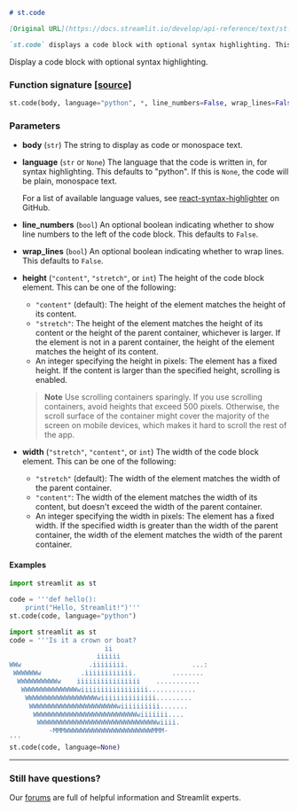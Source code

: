 ```markdown
# st.code

[Original URL](https://docs.streamlit.io/develop/api-reference/text/st.code)

`st.code` displays a code block with optional syntax highlighting. This is useful for displaying code snippets to users.
```


Display a code block with optional syntax highlighting.

### Function signature [[source]](https://github.com/streamlit/streamlit/blob/1.50.0/lib/streamlit/elements/code.py#L36)

```python
st.code(body, language="python", *, line_numbers=False, wrap_lines=False, height="content", width="stretch")
```

### Parameters

*   **body** (`str`)
    The string to display as code or monospace text.
*   **language** (`str` or `None`)
    The language that the code is written in, for syntax highlighting. This defaults to "python". If this is `None`, the code will be plain, monospace text.

    For a list of available language values, see [react-syntax-highlighter](https://github.com/react-syntax-highlighter/react-syntax-highlighter/blob/master/AVAILABLE_LANGUAGES_PRISM.MD) on GitHub.
*   **line_numbers** (`bool`)
    An optional boolean indicating whether to show line numbers to the left of the code block. This defaults to `False`.
*   **wrap_lines** (`bool`)
    An optional boolean indicating whether to wrap lines. This defaults to `False`.
*   **height** (`"content"`, `"stretch"`, or `int`)
    The height of the code block element. This can be one of the following:
    *   `"content"` (default): The height of the element matches the height of its content.
    *   `"stretch"`: The height of the element matches the height of its content or the height of the parent container, whichever is larger. If the element is not in a parent container, the height of the element matches the height of its content.
    *   An integer specifying the height in pixels: The element has a fixed height. If the content is larger than the specified height, scrolling is enabled.

    > **Note**
    > Use scrolling containers sparingly. If you use scrolling containers, avoid heights that exceed 500 pixels. Otherwise, the scroll surface of the container might cover the majority of the screen on mobile devices, which makes it hard to scroll the rest of the app.
*   **width** (`"stretch"`, `"content"`, or `int`)
    The width of the code block element. This can be one of the following:
    *   `"stretch"` (default): The width of the element matches the width of the parent container.
    *   `"content"`: The width of the element matches the width of its content, but doesn't exceed the width of the parent container.
    *   An integer specifying the width in pixels: The element has a fixed width. If the specified width is greater than the width of the parent container, the width of the element matches the width of the parent container.

#### Examples

```python
import streamlit as st

code = '''def hello():
    print("Hello, Streamlit!")'''
st.code(code, language="python")
```

```python
import streamlit as st
code = '''Is it a crown or boat?
                        ii
                      iiiiii
WWw                 .iiiiiiii.                ...:
 WWWWWWw          .iiiiiiiiiiii.         ........
  WWWWWWWWWWw    iiiiiiiiiiiiiiii    ...........
   WWWWWWWWWWWWWWwiiiiiiiiiiiiiiiii............
    WWWWWWWWWWWWWWWWWWwiiiiiiiiiiiiii.........
     WWWWWWWWWWWWWWWWWWWWWWwiiiiiiiiii.......
      WWWWWWWWWWWWWWWWWWWWWWWWWWwiiiiiii....
       WWWWWWWWWWWWWWWWWWWWWWWWWWWWWWwiiii.
          -MMMWWWWWWWWWWWWWWWWWWWWWWMMM-
'''
st.code(code, language=None)
```

---

### Still have questions?

Our [forums](https://discuss.streamlit.io) are full of helpful information and Streamlit experts.
